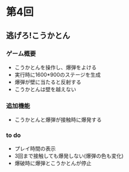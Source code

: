 # 第4回
## 逃げろ!こうかとん
### ゲーム概要
- こうかとんを操作し、爆弾をよける
- 実行時に1600*900のステージを生成
- 爆弾が壁に当たると反射する
- こうかとんは壁を越えない
### 追加機能
- こうかとんと爆弾が接触時に爆発する
### to do
- プレイ時間の表示
- 3回まで接触しても爆発しない(爆弾の色も変化)
- 爆破時に爆弾とこうかとんが停止